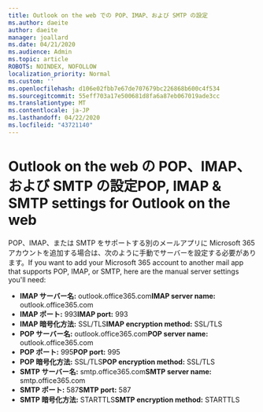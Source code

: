 ```yaml
---
title: Outlook on the web での POP、IMAP、および SMTP の設定
ms.author: daeite
author: daeite
manager: joallard
ms.date: 04/21/2020
ms.audience: Admin
ms.topic: article
ROBOTS: NOINDEX, NOFOLLOW
localization_priority: Normal
ms.custom: ''
ms.openlocfilehash: d106e02fbb7e67de707679bc226868b600c4f534
ms.sourcegitcommit: 55eff703a17e500681d8fa6a87eb067019ade3cc
ms.translationtype: MT
ms.contentlocale: ja-JP
ms.lasthandoff: 04/22/2020
ms.locfileid: "43721140"
---
```

# <a name="pop-imap--smtp-settings-for-outlook-on-the-web"></a><span data-ttu-id="dbcb4-102">Outlook on the web の POP、IMAP、および SMTP の設定</span><span class="sxs-lookup"><span data-stu-id="dbcb4-102">POP, IMAP & SMTP settings for Outlook on the web</span></span>

<span data-ttu-id="dbcb4-103">POP、IMAP、または SMTP をサポートする別のメールアプリに Microsoft 365 アカウントを追加する場合は、次のように手動でサーバーを設定する必要があります。</span><span class="sxs-lookup"><span data-stu-id="dbcb4-103">If you want to add your Microsoft 365 account to another mail app that supports POP, IMAP, or SMTP, here are the manual server settings you'll need:</span></span>
  
- <span data-ttu-id="dbcb4-104">**IMAP サーバー名:** outlook.office365.com</span><span class="sxs-lookup"><span data-stu-id="dbcb4-104">**IMAP server name:** outlook.office365.com</span></span>
- <span data-ttu-id="dbcb4-105">**IMAP ポート:** 993</span><span class="sxs-lookup"><span data-stu-id="dbcb4-105">**IMAP port:** 993</span></span>
- <span data-ttu-id="dbcb4-106">**IMAP 暗号化方法:** SSL/TLS</span><span class="sxs-lookup"><span data-stu-id="dbcb4-106">**IMAP encryption method:** SSL/TLS</span></span>
- <span data-ttu-id="dbcb4-107">**POP サーバー名:** outlook.office365.com</span><span class="sxs-lookup"><span data-stu-id="dbcb4-107">**POP server name:** outlook.office365.com</span></span>  
- <span data-ttu-id="dbcb4-108">**POP ポート:** 995</span><span class="sxs-lookup"><span data-stu-id="dbcb4-108">**POP port:** 995</span></span>  
- <span data-ttu-id="dbcb4-109">**POP 暗号化方法:** SSL/TLS</span><span class="sxs-lookup"><span data-stu-id="dbcb4-109">**POP encryption method:** SSL/TLS</span></span>  
- <span data-ttu-id="dbcb4-110">**SMTP サーバー名:** smtp.office365.com</span><span class="sxs-lookup"><span data-stu-id="dbcb4-110">**SMTP server name:** smtp.office365.com</span></span>
- <span data-ttu-id="dbcb4-111">**SMTP ポート:** 587</span><span class="sxs-lookup"><span data-stu-id="dbcb4-111">**SMTP port:** 587</span></span>
- <span data-ttu-id="dbcb4-112">**SMTP 暗号化方法:** STARTTLS</span><span class="sxs-lookup"><span data-stu-id="dbcb4-112">**SMTP encryption method:** STARTTLS</span></span>